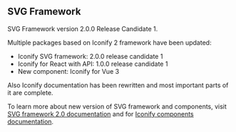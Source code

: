 ## SVG Framework

SVG Framework version 2.0.0 Release Candidate 1.

Multiple packages based on Iconify 2 framework have been updated:
-   Iconify SVG framework: 2.0.0 release candidate 1
-   Iconify for React with API: 1.0.0 release candidate 1
-   New component: Iconify for Vue 3

Also Iconify documentation has been rewritten and most important parts of it are complete.

To learn more about new version of SVG framework and components, visit [SVG framework 2.0 documentation](https://docs.iconify.design/icon-components/svg-framework/) and for [Iconify components documentation](https://docs.iconify.design/icon-components/components/).
